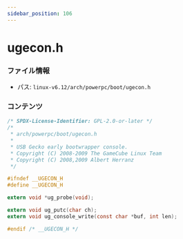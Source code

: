 ```yaml
---
sidebar_position: 106
---
```

# ugecon.h

### ファイル情報

- パス: `linux-v6.12/arch/powerpc/boot/ugecon.h`

### コンテンツ

```h
/* SPDX-License-Identifier: GPL-2.0-or-later */
/*
 * arch/powerpc/boot/ugecon.h
 *
 * USB Gecko early bootwrapper console.
 * Copyright (C) 2008-2009 The GameCube Linux Team
 * Copyright (C) 2008,2009 Albert Herranz
 */

#ifndef __UGECON_H
#define __UGECON_H

extern void *ug_probe(void);

extern void ug_putc(char ch);
extern void ug_console_write(const char *buf, int len);

#endif /* __UGECON_H */


```
